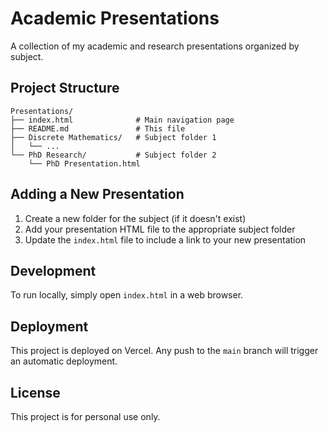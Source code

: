 # Academic Presentations

A collection of my academic and research presentations organized by subject.

## Project Structure

```
Presentations/
├── index.html              # Main navigation page
├── README.md               # This file
├── Discrete Mathematics/   # Subject folder 1
│   └── ...
└── PhD Research/           # Subject folder 2
    └── PhD Presentation.html
```

## Adding a New Presentation

1. Create a new folder for the subject (if it doesn't exist)
2. Add your presentation HTML file to the appropriate subject folder
3. Update the `index.html` file to include a link to your new presentation

## Development

To run locally, simply open `index.html` in a web browser.

## Deployment

This project is deployed on Vercel. Any push to the `main` branch will trigger an automatic deployment.

## License

This project is for personal use only.
